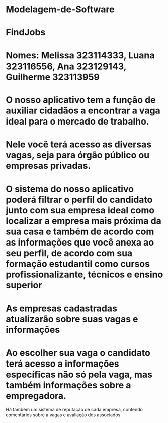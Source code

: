 # Modelagem-de-Software
# FindJobs
# Nomes: Melissa 323114333, Luana 323116556, Ana 323129143, Guilherme 323113959
# O nosso aplicativo tem a função de auxiliar cidadãos a encontrar a vaga ideal para o mercado de trabalho. 
# Nele você terá acesso as diversas vagas, seja para órgão público ou empresas privadas.
# O sistema do nosso aplicativo poderá filtrar o perfil do candidato junto com sua empresa ideal como localizar a empresa mais próxima da sua casa e também de acordo com as informações que você anexa ao seu perfil, de acordo com sua formação estudantil como cursos profissionalizante, técnicos e ensino superior
# As empresas cadastradas atualizarão sobre suas vagas e informações
# Ao escolher sua vaga o candidato terá acesso a informações específicas não só pela vaga, mas também informações sobre a empregadora.

Há também um sistema de reputação de cada empresa, contendo comentários sobre a vagas e avaliação dos associados
